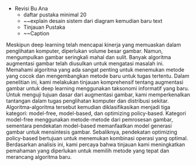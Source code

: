 - Revisi Bu Ana
	- daftar pustaka minimal 20
	- ~~explain desain sistem dari diagram kemudian baru text 
	- Tinjauan Pustaka 
	- ~~Caption


Meskipun deep learning telah mencapai kinerja yang memuaskan dalam penglihatan komputer, diperlukan volume besar gambar. Namun, mengumpulkan gambar seringkali mahal dan sulit. Banyak algoritma augmentasi gambar telah diusulkan untuk mengatasi masalah ini. Memahami algoritma yang ada sangat penting untuk menemukan metode yang cocok dan mengembangkan metode baru untuk tugas tertentu. Dalam penelitian ini, kami melakukan tinjauan komprehensif tentang augmentasi gambar untuk deep learning menggunakan taksonomi informatif yang baru. Untuk menguji tujuan dasar dari augmentasi gambar, kami memperkenalkan tantangan dalam tugas penglihatan komputer dan distribusi sekitar. Algoritma-algoritma tersebut kemudian diklasifikasikan menjadi tiga kategori: model-free, model-based, dan optimizing policy-based. Kategori model-free menggunakan metode-metode dari pemrosesan gambar, sementara pendekatan model-based memanfaatkan model generasi gambar untuk mensintesis gambar. Sebaliknya, pendekatan optimizing policy-based bertujuan untuk menemukan kombinasi operasi yang optimal. Berdasarkan analisis ini, kami percaya bahwa tinjauan kami meningkatkan pemahaman yang diperlukan untuk memilih metode yang tepat dan merancang algoritma baru.
